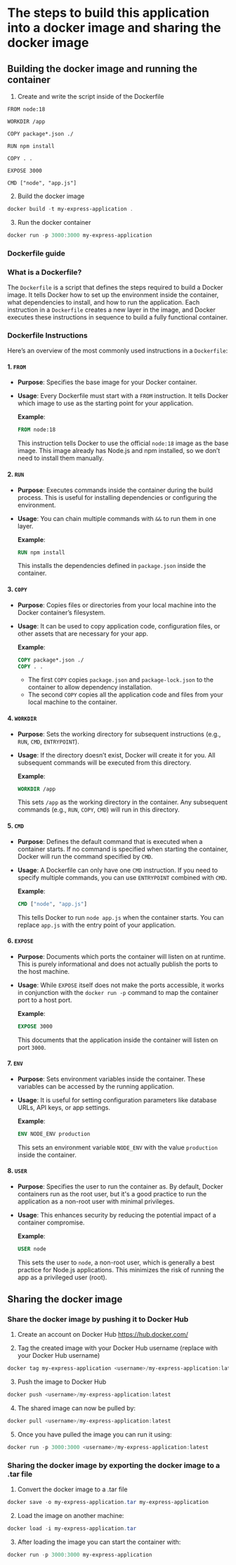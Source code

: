 # The steps to build this application into a docker image and sharing the docker image 

## Building the docker image and running the container
1. Create and write the script inside of the Dockerfile
```docker 
FROM node:18

WORKDIR /app

COPY package*.json ./

RUN npm install

COPY . .

EXPOSE 3000

CMD ["node", "app.js"]
```

2. Build the docker image
```powershell
docker build -t my-express-application .
```

3. Run the docker container
```powershell
docker run -p 3000:3000 my-express-application
```

### Dockerfile guide

### **What is a Dockerfile?**
The `Dockerfile` is a script that defines the steps required to build a Docker image. It tells Docker how to set up the environment inside the container, what dependencies to install, and how to run the application. Each instruction in a `Dockerfile` creates a new layer in the image, and Docker executes these instructions in sequence to build a fully functional container.

### **Dockerfile Instructions**

Here’s an overview of the most commonly used instructions in a `Dockerfile`:

#### **1. `FROM`**
- **Purpose**: Specifies the base image for your Docker container.
- **Usage**: Every Dockerfile must start with a `FROM` instruction. It tells Docker which image to use as the starting point for your application.
  
  **Example**:
  ```dockerfile
  FROM node:18
  ```
  This instruction tells Docker to use the official `node:18` image as the base image. This image already has Node.js and npm installed, so we don’t need to install them manually.

#### **2. `RUN`**
- **Purpose**: Executes commands inside the container during the build process. This is useful for installing dependencies or configuring the environment.
- **Usage**: You can chain multiple commands with `&&` to run them in one layer.

  **Example**:
  ```dockerfile
  RUN npm install
  ```
  This installs the dependencies defined in `package.json` inside the container.

#### **3. `COPY`**
- **Purpose**: Copies files or directories from your local machine into the Docker container’s filesystem.
- **Usage**: It can be used to copy application code, configuration files, or other assets that are necessary for your app.

  **Example**:
  ```dockerfile
  COPY package*.json ./
  COPY . .
  ```
  - The first `COPY` copies `package.json` and `package-lock.json` to the container to allow dependency installation.
  - The second `COPY` copies all the application code and files from your local machine to the container.

#### **4. `WORKDIR`**
- **Purpose**: Sets the working directory for subsequent instructions (e.g., `RUN`, `CMD`, `ENTRYPOINT`).
- **Usage**: If the directory doesn’t exist, Docker will create it for you. All subsequent commands will be executed from this directory.

  **Example**:
  ```dockerfile
  WORKDIR /app
  ```
  This sets `/app` as the working directory in the container. Any subsequent commands (e.g., `RUN`, `COPY`, `CMD`) will run in this directory.

#### **5. `CMD`**
- **Purpose**: Defines the default command that is executed when a container starts. If no command is specified when starting the container, Docker will run the command specified by `CMD`.
- **Usage**: A Dockerfile can only have one `CMD` instruction. If you need to specify multiple commands, you can use `ENTRYPOINT` combined with `CMD`.

  **Example**:
  ```dockerfile
  CMD ["node", "app.js"]
  ```
  This tells Docker to run `node app.js` when the container starts. You can replace `app.js` with the entry point of your application.

#### **6. `EXPOSE`**
- **Purpose**: Documents which ports the container will listen on at runtime. This is purely informational and does not actually publish the ports to the host machine. 
- **Usage**: While `EXPOSE` itself does not make the ports accessible, it works in conjunction with the `docker run -p` command to map the container port to a host port.

  **Example**:
  ```dockerfile
  EXPOSE 3000
  ```
  This documents that the application inside the container will listen on port `3000`.

#### **7. `ENV`**
- **Purpose**: Sets environment variables inside the container. These variables can be accessed by the running application.
- **Usage**: It is useful for setting configuration parameters like database URLs, API keys, or app settings.

  **Example**:
  ```dockerfile
  ENV NODE_ENV production
  ```
  This sets an environment variable `NODE_ENV` with the value `production` inside the container.

#### **8. `USER`**
- **Purpose**: Specifies the user to run the container as. By default, Docker containers run as the root user, but it's a good practice to run the application as a non-root user with minimal privileges.
- **Usage**: This enhances security by reducing the potential impact of a container compromise.

  **Example**:
  ```dockerfile
  USER node
  ```
  This sets the user to `node`, a non-root user, which is generally a best practice for Node.js applications. This minimizes the risk of running the app as a privileged user (root).





























## Sharing the docker image
### Share the docker image by pushing it to Docker Hub
1. Create an account on Docker Hub https://hub.docker.com/

2. Tag the created image with your Docker Hub username (replace <username> with your Docker Hub username)
```powershell
docker tag my-express-application <username>/my-express-application:latest
```

3. Push the image to Docker Hub
```powershell
docker push <username>/my-express-application:latest
``` 

4. The shared image can now be pulled by:
```powershell
docker pull <username>/my-express-application:latest
```

5. Once you have pulled the image you can run it using:
```powershell
docker run -p 3000:3000 <username>/my-express-application:latest
```

### Sharing the docker image by exporting the docker image to a .tar file
1. Convert the docker image to a .tar file
```powershell
docker save -o my-express-application.tar my-express-application
```

2. Load the image on another machine:
```powershell
docker load -i my-express-application.tar
```

3. After loading the image you can start the container with:
```powershell
docker run -p 3000:3000 my-express-application
```